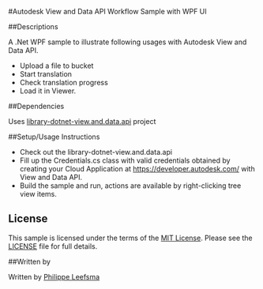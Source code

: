 #Autodesk View and Data API Workflow Sample with WPF UI


##Descriptions

A .Net WPF sample to illustrate following usages with Autodesk View and Data API. 


* Upload a file to bucket
* Start translation
* Check translation progress
* Load it in Viewer. 

##Dependencies

Uses [library-dotnet-view.and.data.api](https://github.com/Developer-Autodesk/library-dotnet-view.and.data.api) project

##Setup/Usage Instructions


* Check out the library-dotnet-view.and.data.api  
* Fill up the Credentials.cs class with valid credentials obtained by creating your Cloud Application at https://developer.autodesk.com/ with View and Data API.
* Build the sample and run, actions are available by right-clicking tree view items.  

  
## License

This sample is licensed under the terms of the [MIT License](http://opensource.org/licenses/MIT). Please see the [LICENSE](LICENSE) file for full details.


##Written by 

Written by [Philippe Leefsma](http://adndevblog.typepad.com/cloud_and_mobile/philippe-leefsma.html)   



